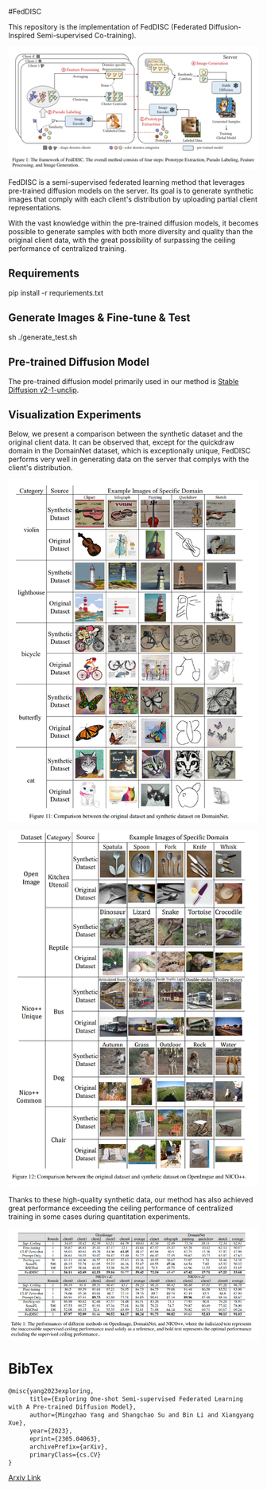 #FedDISC

This repository is the implementation of FedDISC (Federated Diffusion-Inspired Semi-supervised Co-training). 


![img](img/framework.png)

FedDISC is a semi-supervised federated learning method that leverages pre-trained diffusion models on the server. Its goal is to generate synthetic images that comply with each client's distribution by uploading partial client representations.

With the vast knowledge within the pre-trained diffusion models, it becomes possible to generate samples with both more diversity and quality than the original client data, with the great possibility of surpassing the ceiling performance of centralized training.

## Requirements

pip install -r requriements.txt

## Generate Images & Fine-tune & Test

sh ./generate_test.sh

## Pre-trained Diffusion Model

The pre-trained diffusion model primarily used in our method is [Stable Diffusion v2-1-unclip](https://huggingface.co/stabilityai/stable-diffusion-2-1-unclip).

## Visualization Experiments

Below, we present a comparison between the synthetic dataset and the original client data. It can be observed that, except for the quickdraw domain in the DomainNet dataset, which is exceptionally unique, FedDISC performs very well in generating data on the server that complys with the client's distribution.

![img](img/vis_1.png)

![img](img/vis_2.png)

Thanks to these high-quality synthetic data, our method has also achieved great performance exceeding the ceiling performance of centralized training in some cases during quantitation experiments.

![img](img/quantitation.png)

# BibTex

	@misc{yang2023exploring,
	      title={Exploring One-shot Semi-supervised Federated Learning with A Pre-trained Diffusion Model}, 
	      author={Mingzhao Yang and Shangchao Su and Bin Li and Xiangyang Xue},
	      year={2023},
	      eprint={2305.04063},
	      archivePrefix={arXiv},
	      primaryClass={cs.CV}
	}

[Arxiv Link](https://arxiv.org/abs/2305.04063)